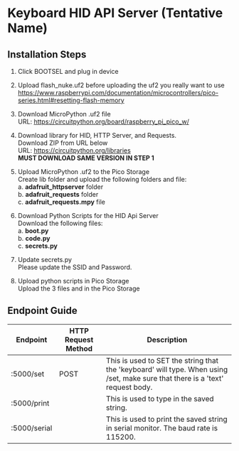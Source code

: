 # Keyboard HID API Server (Tentative Name)

## Installation Steps

1. Click BOOTSEL and plug in device

2. Upload flash_nuke.uf2 before uploading the uf2 you really want to use
</br>https://www.raspberrypi.com/documentation/microcontrollers/pico-series.html#resetting-flash-memory

3. Download MicroPython .uf2 file
<br />URL: https://circuitpython.org/board/raspberry_pi_pico_w/

4. Download library for HID, HTTP Server, and Requests.
<br />Download ZIP from URL below
<br />URL: https://circuitpython.org/libraries
<br /><b>MUST DOWNLOAD SAME VERSION IN STEP 1</b>

5. Upload MicroPython .uf2 to the Pico Storage
<br />Create lib folder and upload the following folders and file:
<br /></t></t>a. <b>adafruit_httpserver</b> folder
<br /></t></t>b. <b>adafruit_requests</b> folder
<br /></t></t>c. <b>adafruit_requests.mpy</b> file

6. Download Python Scripts for the HID Api Server
<br />Download the following files:
<br /></t></t>a. <b>boot.py</b> 
<br /></t></t>b. <b>code.py</b> 
<br /></t></t>c. <b>secrets.py</b>

7. Update secrets.py
<br />Please update the SSID and Password.

8. Upload python scripts in Pico Storage
<br />Upload the 3 files and in the Pico Storage

## Endpoint Guide
| Endpoint | HTTP Request Method | Description |
| ----- | ----- | ----- |
| :5000/set | POST | This is used to SET the string that the 'keyboard' will type. When using /set, make sure that there is a 'text' request body. |
| :5000/print |  | This is used to type in the saved string. |
| :5000/serial |  | This is used to print the saved string in serial monitor. The baud rate is 115200. |